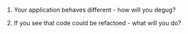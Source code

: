 1. Your application behaves different - how will you degug?

2. If you see that code could be refactoed - what will you do?
